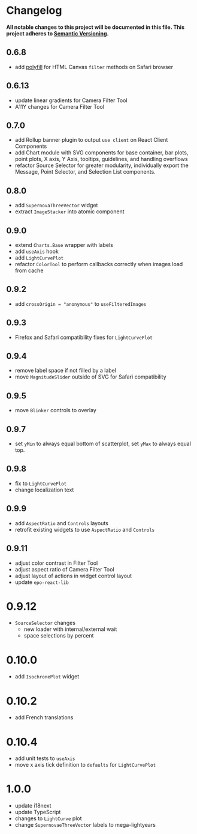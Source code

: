 # Changelog

**All notable changes to this project will be documented in this file. This project adheres to [Semantic Versioning](https://semver.org).**

## 0.6.8

- add [polyfill](https://github.com/davidenke/context-filter-polyfill) for HTML Canvas `filter` methods on Safari browser

## 0.6.13

- update linear gradients for Camera Filter Tool
- A11Y changes for Camera Filter Tool

## 0.7.0

- add Rollup banner plugin to output `use client` on React Client Components
- add Chart module with SVG components for base container, bar plots, point plots, X axis, Y Axis, tooltips, guidelines, and handling overflows
- refactor Source Selector for greater modularity, individually export the Message, Point Selector, and Selection List components.

## 0.8.0

- add `SupernovaThreeVector` widget
- extract `ImageStacker` into atomic component

## 0.9.0

- extend `Charts.Base` wrapper with labels
- add `useAxis` hook
- add `LightCurvePlot`
- refactor `ColorTool` to perform callbacks correctly when images load from cache

## 0.9.2

- add `crossOrigin = "anonymous"` to `useFilteredImages`

## 0.9.3

- Firefox and Safari compatibility fixes for `LightCurvePlot`

## 0.9.4

- remove label space if not filled by a label
- move `MagnitudeSlider` outside of SVG for Safari compatibility

## 0.9.5

- move `Blinker` controls to overlay

## 0.9.7

- set `yMin` to always equal bottom of scatterplot, set `yMax` to always equal top.

## 0.9.8

- fix to `LightCurvePlot`
- change localization text

## 0.9.9

- add `AspectRatio` and `Controls` layouts
- retrofit existing widgets to use `AspectRatio` and `Controls`

## 0.9.11

- adjust color contrast in Filter Tool
- adjust aspect ratio of Camera Filter Tool
- adjust layout of actions in widget control layout
- update `epo-react-lib`

# 0.9.12

- `SourceSelector` changes
  - new loader with internal/external wait
  - space selections by percent

# 0.10.0

- add `IsochronePlot` widget

# 0.10.2

- add French translations

# 0.10.4

- add unit tests to `useAxis`
- move x axis tick definition to `defaults` for `LightCurvePlot`
  
# 1.0.0

- update i18next
- update TypeScript
- changes to `LightCurve` plot
- change `SupernovaeThreeVector` labels to mega-lightyears
